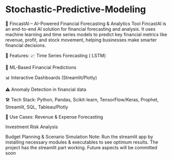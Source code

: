 # Stochastic-Predictive-Modeling
🔮 FincastAI – AI-Powered Financial Forecasting & Analytics Tool
FincastAI is an end-to-end AI solution for financial forecasting and analysis. It uses machine learning and time series models to predict key financial metrics like revenue, profit, and stock movement, helping businesses make smarter financial decisions.

🚀 Features:
📈 Time Series Forecasting ( LSTM)

🧠 ML-Based Financial Predictions

📊 Interactive Dashboards (Streamlit/Plotly)

⚠️ Anomaly Detection in financial data


🛠️ Tech Stack:
Python, Pandas, Scikit-learn, TensorFlow/Keras, Prophet, Streamlit, SQL, Tableau/Plotly

📌 Use Cases:
Revenue & Expense Forecasting

Investment Risk Analysis

Budget Planning & Scenario Simulation
Note: Run the streamlit app by installing necessary modules & executables to see optimum results. The project has the streamlit part working. Future aspects will be committed soon
